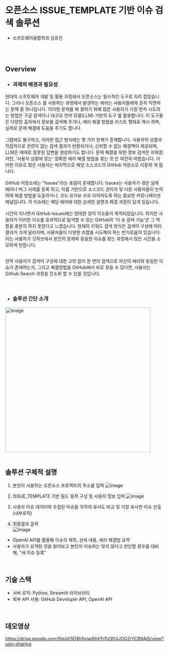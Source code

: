 # 오픈소스 ISSUE_TEMPLATE 기반 이슈 검색 솔루션
* 소프트웨어융합학과 김유진
<br>
<br>

## Overview
* ### 과제의 배경과 필요성<br>
현대의 소프트웨어 개발 및 활용 과정에서 오픈소스는 필수적인 도구로 자리 잡았습니다. 그러나 오픈소스
를 사용하는 과정에서 발생하는 에러는 사용자들에게 흔히 직면하는 문제 중 하나입니다. 이러한 문제를 해
결하기 위해 많은 사용자가 가장 먼저 시도하는 방법은 구글 검색이나 대규모 언어 모델(LLM) 기반의 도구
를 활용합니다. 이 도구들은 다양한 출처에서 정보를 검색해 주거나, 에러 해결 방법을 리스트 형태로 제시
하며, 실제로 문제 해결에 도움을 주기도 합니다.<br><br>
그럼에도 불구하고, 이러한 접근 방식에는 몇 가지 한계가 존재합니다. 사용자의 상황과 직접적으로 관련이 
없는 검색 결과가 반환되거나, 신뢰할 수 없는 해결책이 제공되며, LLM은 때때로 잘못된 답변을 생성하기도 
합니다. 문제 해결을 위한 정보 검색은 쉬워졌지만, '사용자 상황에 맞는' 정확한 에러 해결 방법을 찾는 것
은 여전히 어렵습니다. 이러한 이유로 많은 사용자는 마지막으로 해당 소스코드의 GitHub 저장소로 이동하
게 됩니다.<br><br>
 GitHub 저장소에는 "Issues"라는 포럼이 존재합니다. Issues는 사용자가 겪은 실제 에러나 버그 사례를 등록
하고, 이를 기반으로 소스코드 관리자 및 다른 사용자들이 논의하여 해결 방법을 도출하거나, 코드 유지보
수로 이어지도록 하는 중요한 커뮤니케이션 채널입니다. 각 이슈에는 해당 에러에 대한 상세한 설명과 해결 
과정이 담겨 있습니다.<br><br>
시간이 지나면서 GitHub Issues에는 방대한 양의 이슈들이 축적되었습니다. 하지만 사용자가 이러한 이슈를 효과적으로 탐색할 수 있는 GitHub의 '이
슈 검색 기능'은 그 역할을 충분히 하지 못한다고 느꼈습니다. 현재의 키워드 검색 방식은 검색어 구성에 
따라 결과가 크게 달라지며, 사용자들이 다양한 조합을 시도해야 하는 번거로움이 있습니다. 이는 사용자가 
깃허브에서 본인의 문제와 동일한 이슈를 찾는 과정에서 많은 시간을 소모하게 만듭니다. <br><br>

만약 사용자가 검색어 구성에 대한 고민 없이 한 번의 검색으로 자신의 에러와 동일한 이슈가 존재하는지, 
그리고 해결방법을 GitHub에서 바로 찾을 수 있다면, 사용자는 Github Search 과정을 간소화 할 수 있을 
것입니다.<br><br>
<br>
* ### 솔루션 간단 소개<br>

<img width="461" alt="image" src="https://github.com/user-attachments/assets/d08b9c93-b099-4f76-9f50-4f1525ae9740" />
<br>
<br>

## 솔루션 구체적 설명
1. 본인이 사용하는 오픈소스 프로젝트의 주소를 입력
![image](https://github.com/user-attachments/assets/718be9ec-f6b4-424d-833d-d7fec40754f8)
2. ISSUE_TEMPLATE 기반 필드 동적 구성 및 사용자 정보 입력
![image](https://github.com/user-attachments/assets/bb95b014-2d26-4dff-ad43-2220493521e4)

3. 사용자 이슈 데이터와 수집된 이슈들 각각의 유사도 비교 및 가장 유사한 이슈 산출(내부로직)
4. 최종결과 출력<br>
![image](https://github.com/user-attachments/assets/ad5f9a26-50b2-4313-a545-714c834f15b8)

- OpenAI API를 활용해 이슈의 제목, 상세 내용, 에러 해결법 요약<br>
- 사용자가 요약된 것을 읽어보고 본인의 이슈와는 맞지 않다고 판단할 경우를 대비해, "새 이슈 등록" <br>
<br>

## 기술 스택
- 서버 로직: Python, Streamlit 라이브러리
- 외부 API 사용: GitHub Developer API, OpenAI API
<br>

## 데모영상 
https://drive.google.com/file/d/1iD8h5xjw8IhhTrPJ3fUjJOG2rYCB9AlS/view?usp=sharing 
